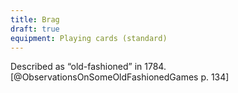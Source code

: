 ```yaml
---
title: Brag
draft: true
equipment: Playing cards (standard)
---
```


Described as “old-fashioned” in 1784.[@ObservationsOnSomeOldFashionedGames p. 134]
